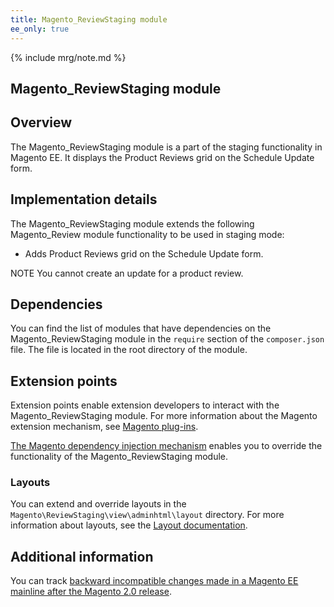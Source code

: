 ```yaml
---
title: Magento_ReviewStaging module
ee_only: true
---
```


{% include mrg/note.md %}

## Magento_ReviewStaging module

## Overview

The Magento_ReviewStaging module is a part of the staging functionality in Magento EE. It displays the Product Reviews grid on the Schedule Update form.

## Implementation details

The Magento_ReviewStaging module extends the following Magento_Review module functionality to be used in staging mode:

- Adds Product Reviews grid on the Schedule Update form. 

NOTE You cannot create an update for a product review.

## Dependencies

You can find the list of modules that have dependencies on the Magento_ReviewStaging module in the `require` section of the `composer.json` file. The file is located in the root directory of the module.

## Extension points

Extension points enable extension developers to interact with the Magento_ReviewStaging module. For more information about the Magento extension mechanism, see [Magento plug-ins](http://devdocs.magento.com/guides/v2.1/extension-dev-guide/plugins.html).

[The Magento dependency injection mechanism](http://devdocs.magento.com/guides/v2.1/extension-dev-guide/depend-inj.html) enables you to override the functionality of the Magento_ReviewStaging module.

### Layouts

You can extend and override layouts in the `Magento\ReviewStaging\view\adminhtml\layout` directory.
For more information about layouts, see the [Layout documentation](http://devdocs.magento.com/guides/v2.1/frontend-dev-guide/layouts/layout-overview.html).

## Additional information

You can track [backward incompatible changes made in a Magento EE mainline after the Magento 2.0 release](http://devdocs.magento.com/guides/v2.0/release-notes/changes/ee_changes.html).
